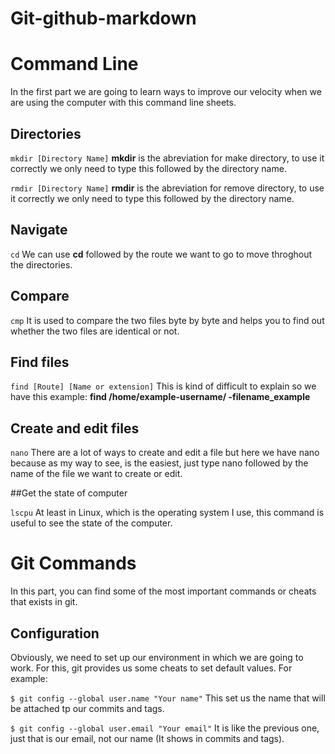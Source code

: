 # Git-github-markdown

# Command Line

In the first part we are going to learn ways to improve our velocity when we are using the computer with this command line sheets.


## Directories

`mkdir [Directory Name]`
__mkdir__ is the abreviation for make directory, to use it correctly we only need to type this followed by the directory name.

`rmdir [Directory Name]`
__rmdir__ is the abreviation for remove directory, to use it correctly we only need to type this followed by the directory name.


## Navigate

`cd`
We can use __cd__ followed by the route we want to go to move throghout the directories. 


## Compare

`cmp`
It is used to compare the two files byte by byte and helps you to find out whether the two files are identical or not.


## Find files

`find [Route] [Name or extension]`
This is kind of difficult to explain so we have this example:
__find /home/example-username/ -filename_example__


## Create and edit files

`nano`
There are a lot of ways to create and edit a file but here we have nano because as my way to see, is the easiest, just type nano followed by the name of the file we want to create or edit.


##Get the state of computer

`lscpu`
At least in Linux, which is the operating system I use, this command is useful to see the state of the computer.


# Git Commands

In this part, you can find some of the most important commands or cheats that exists in git.


## Configuration

Obviously, we need to set up our environment in which we are going to work. For this, git provides us some cheats to set default values. For example:

`$ git config --global user.name "Your name"` 
This set us the name that will be attached tp our commits and tags.

`$ git config --global user.email "Your email"`
It is like the previous one, just that is our email, not our name (It shows in commits and tags).
